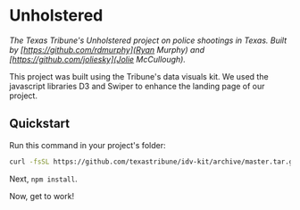 # Unholstered

*The Texas Tribune's Unholstered project on police shootings in Texas. Built by [https://github.com/rdmurphy](Ryan Murphy) and [https://github.com/joliesky](Jolie McCullough).*

This project was built using the Tribune's data visuals kit. We used the javascript libraries D3 and Swiper to enhance the landing page of our project.

## Quickstart

Run this command in your project's folder:

```sh
curl -fsSL https://github.com/texastribune/idv-kit/archive/master.tar.gz | tar -xz --strip-components=1
```

Next, `npm install`.

Now, get to work!
